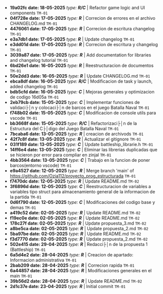 
- **19a02fc date: 18-05-2025** _type: **R/C**_ | Refactor game logic and UI components `TM-01`
- **04f728e date: 17-05-2025** _type: **R**_ | Correcion de errores en el archivo CHANGELOG.md `TM-01`
- **4476061 date: 17-05-2025** _type: **R**_ | Correcion de escritura changelog `TM-01`
- **e3a7db1 date: 17-05-2025** _type: **R**_ | Update changelog `TM-01`
- **e3dd01d date: 17-05-2025** _type: **R**_ | Correcion de escritura y changelog `TM-01`
- **3039a87 date: 17-05-2025** _type: **R**_ | Add documentation for libraries and changelog tutorial `TM-01`
- **6bd26e1 date: 16-05-2025** _type: **R**_ | Reestructuracion de documentos `TM-01`
- **50e2dd3 date: 16-05-2025** _type: **R**_ | Update CHANGELOG.md `TM-01`
- **ebca8df date: 16-05-2025** _type: **R/C**_ | Modificacion de task y launch, added changelog `TM-01`
- **bdb5cfd date: 16-05-2025** _type: **C**_ | Mejoras generales y optimizacion de codigo 16d05a `TM-01`
- **2eb79cb date: 15-05-2025** _type: **C**_ | Implementar funciones de validaci├│n y colocaci├│n de barcos en el juego Batalla Naval `TM-01`
- **f748b02 date: 15-05-2025** _type: **C**_ | Modificacion de console utils para vscode `TM-01`
- **bb3668f date: 15-05-2025** _type: **R/C**_ | Refactorizaci├│n de la Estructura del C├│digo del Juego Batalla Naval `TM-01`
- **7bcaba6 date: 13-05-2025** _type: **R**_ | creacion de archivods `TM-01`
- **42f7c8f date: 13-05-2025** _type: **R**_ | Actualizar el gitignore `TM-01`
- **031f189 date: 13-05-2025** _type: **C**_ | Update battleship_librarie.h `TM-01`
- **14ff6e4 date: 13-05-2025** _type: **C**_ | Eliminar las librerias duplicadas que se hicieron por error para compliar en zinjal `TM-01`
- **4bb3564 date: 13-05-2025** _type: **C**_ | Trabajo en la funcion de poner barcos(entorno vscode) `TM-01`
- **e9a4527 date: 12-05-2025** _type: **R**_ | Merge branch 'main' of https://github.com/Ozia112/proyecto_prog_estructurada `TM-01`
- **f7470dc date: 12-05-2025** _type: **R**_ | Update README.md `TM-02`
- **3f6896d date: 12-05-2025** _type: **C**_ | Reestructuracion de variables a variables tipo struct para almacenamiento general de la informacion de la partida `TM-01`
- **0d6f790 date: 12-05-2025** _type: **C**_ | Modificaciones del codigo base y demas `TM-01`
- **a419c52 date: 02-05-2025** _type: **R**_ | Update README.md `TM-02`
- **f19ec0e date: 02-05-2025** _type: **R**_ | Update README.md `TM-02`
- **178c27f date: 02-05-2025** _type: **R**_ | Update propuesta_3.md `TM-02`
- **a8be5ca date: 02-05-2025** _type: **R**_ | Update propuesta_2.md `TM-02`
- **5ba97be date: 02-05-2025** _type: **R**_ | Update README.md `TM-02`
- **f3d7770 date: 02-05-2025** _type: **R**_ | Update propuesta_2.md `TM-02`
- **502e415 date: 29-04-2025** _type: **R**_ | Redacci├│n de la propuesta 1 (Battleship) `TM-01`
- **6a5d4e2 date: 28-04-2025** _type: **R**_ | Creacion de apartado: Informacion administrativa `TM-01`
- **2bab209 date: 28-04-2025** _type: **R**_ | Correcion rapida `TM-01`
- **6a44857 date: 28-04-2025** _type: **R**_ | Modificaciones generales en el main `TM-01`
- **39b56d2 date: 28-04-2025** _type: **R**_ | Update README.md `TM-02`
- **2d1c37e date: 23-04-2025** _type: **R**_ | Initial commit `TM-01`
